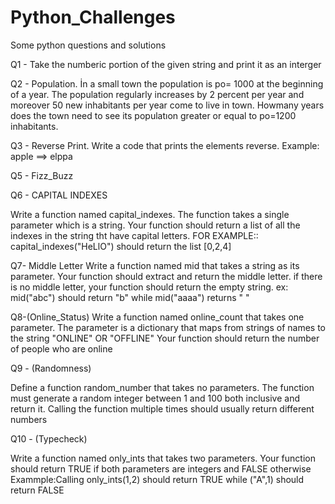# Python_Challenges

Some python questions and solutions 

Q1 - Take the numberic portion of the given string and print it as an interger

Q2 - Population. İn a small town the population is po= 1000 at the beginning of a year.
The population regularly increases by 2 percent per year and moreover 50 new inhabitants per year come to live in town.
Howmany years does the town need to see its populatıon greater or equal to po=1200 inhabitants.

Q3 - Reverse Print. Write a code that prints the elements reverse. Example: apple ==> elppa

Q5 - Fizz_Buzz

Q6 - CAPITAL INDEXES

Write a function named capital_indexes. The function takes a single parameter which is a string.
Your function should return a list of all the indexes in the string tht have capital letters.
FOR EXAMPLE:: capital_indexes("HeLlO") should return the list [0,2,4]

Q7- Middle Letter
Write a function named mid that takes a string as its parameter. Your function should extract and return the middle letter.
if there is no middle letter, your function should return the empty string.
ex: mid("abc") should return "b" while mid("aaaa") returns " " 

Q8-(Online_Status)  Write a function named online_count that takes one parameter.
The parameter is a dictionary that maps from strings of names to the string "ONLINE" OR "OFFLINE" 
Your function should return the number of people who are online 

Q9 - (Randomness)

Define a function random_number that takes no parameters. The function must generate a random integer between 1 and 100
both inclusive and return it.
Calling the function multiple times should usually return different numbers

Q10 - (Typecheck)

Write a function named only_ints that takes two parameters. Your function should return TRUE if both parameters are integers and FALSE otherwise 
Exammple:Calling only_ints(1,2) should return TRUE while ("A",1) should return FALSE

